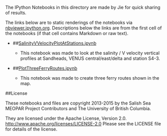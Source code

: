 The IPython Notebooks in this directory are made by Jie for
quick sharing of results.

The links below are to static renderings of the notebooks via
[nbviewer.ipython.org](http://nbviewer.ipython.org/).
Descriptions below the links are from the first cell of the notebooks
(if that cell contains Markdown or raw text).

* ##[SalinityVVelocityPlotAtStations.ipynb](http://nbviewer.ipython.org/urls/bitbucket.org/salishsea/analysis/raw/tip/jie/salinity_comparison/SalinityVVelocityPlotAtStations.ipynb)  
    
    * This notebook was made to look at the salinity / V velocity vertical profiles at Sandheads, VENUS central/east/delta and station S4-3.  

* ##[PlotThreeFerryRoutes.ipynb](http://nbviewer.ipython.org/urls/bitbucket.org/salishsea/analysis/raw/tip/jie/salinity_comparison/PlotThreeFerryRoutes.ipynb)  
    
    * This notebook was made to create three ferry routes shown in the map.   


##License

These notebooks and files are copyright 2013-2015
by the Salish Sea MEOPAR Project Contributors
and The University of British Columbia.

They are licensed under the Apache License, Version 2.0.
http://www.apache.org/licenses/LICENSE-2.0
Please see the LICENSE file for details of the license.
